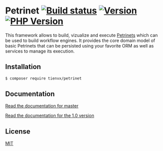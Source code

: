 # Petrinet [![Build status][travis-image]][travis-url] [![Version][version-image]][version-url] [![PHP Version][php-version-image]][php-version-url]

This framework allows to build, vizualize and execute [Petrinets](http://en.wikipedia.org/wiki/Petri_net)
which can be used to build workflow engines. It provides the core domain model of basic Petrinets that can be persisted
using your favorite ORM as well as services to manage its execution.

## Installation

```bash
$ composer require tienvx/petrinet
```

## Documentation

[Read the documentation for master](https://github.com/florianv/petrinet/blob/master/docs/documentation.md)

[Read the documentation for the 1.0 version](https://github.com/florianv/petrinet/blob/1.0/docs/documentation.md)

## License

[MIT](https://github.com/florianv/petrinet/blob/master/LICENSE)

[travis-url]: https://travis-ci.org/florianv/petrinet
[travis-image]: http://img.shields.io/travis/florianv/petrinet.svg?style=flat

[license-url]: https://packagist.org/packages/florianv/petrinet
[license-image]: http://img.shields.io/packagist/l/florianv/petrinet.svg?style=flat

[version-url]: https://packagist.org/packages/florianv/petrinet
[version-image]: http://img.shields.io/packagist/v/florianv/petrinet.svg?style=flat

[php-version-url]: https://packagist.org/packages/florianv/petrinet
[php-version-image]: http://img.shields.io/badge/php-5.3.3+-ff69b4.svg
